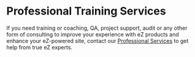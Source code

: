 # Professional Training Services

If you need training or coaching, QA, project support, audit or any other form of consulting to improve your experience with eZ products and enhance your eZ-powered site, contact our [Professional Services](http://ez.no/Services/Consulting) to get help from true eZ experts.

 
